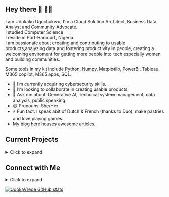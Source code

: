 ## Hey there 👋 👩‍💻

I am Udokaku Ugochukwu, I'm a Cloud Solution Architect, Business Data Analyst and Community Advocate.<br/>
I studied Computer Science<br/>
I reside in Port-Harcourt, Nigeria.<br/>
I am passionate about creating and contributing to usable products,analyzing data and fostering productivity in people, creating a welcoming enviroment for getting more people into tech especially women and building communities. 

Some tools in my kit include Python, Numpy, Matplotlib, PowerBi, Tableau, M365 copilot, M365 apps, SQL.<br/>

- 🔭 I’m currently acquiring cybersecurity skills.
- 👯 I’m looking to collaborate in creating usable products.
- 💬 Ask me about: Generative AI, Technical system management, data analysis, public speaking.
- 😄 Pronouns: She/Her
- ⚡ Fun fact: I speak abit of Dutch & French (thanks to Duo), make pastries and love playing games.
- My [blog](https://udoka.hashnode.dev/) here houses awesome articles. 

## Current Projects
<details>
  <summary> Click to expand </summary>
  
- **[Crest](https://github.com/udokavrede/CREST)**: a desktop application built with python and tkinter for keeping track of birthdays.
  </details>

## Connect with Me
<details>
  <summary> Click to expand </summary>
  
- [E-mail](UdokakuUgochukwu@gmail.com)
- [Twitter](https://twitter.com/Udoka_Ugo_)
  </details>

[![UdokaVrede GitHub stats](https://github-readme-stats.vercel.app/api?username=UdokaVrede&theme=dark&show_icons=true)](https://github.com/UdokaVrede/github-readme-stats)
